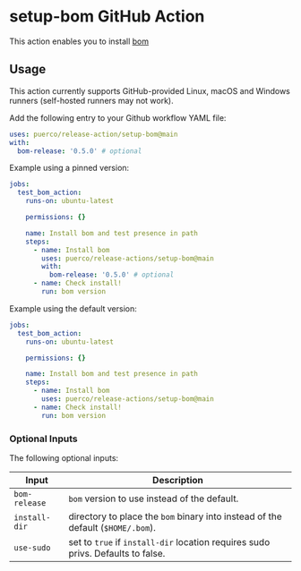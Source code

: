 # setup-bom GitHub Action

This action enables you to install [bom](https://github.com/kubernetes-sigs/bom)


## Usage

This action currently supports GitHub-provided Linux, macOS and Windows runners (self-hosted runners may not work).

Add the following entry to your Github workflow YAML file:

```yaml
uses: puerco/release-action/setup-bom@main
with:
  bom-release: '0.5.0' # optional
```

Example using a pinned version:

```yaml
jobs:
  test_bom_action:
    runs-on: ubuntu-latest

    permissions: {}

    name: Install bom and test presence in path
    steps:
      - name: Install bom
        uses: puerco/release-actions/setup-bom@main
        with:
          bom-release: '0.5.0' # optional
      - name: Check install!
        run: bom version
```

Example using the default version:

```yaml
jobs:
  test_bom_action:
    runs-on: ubuntu-latest

    permissions: {}

    name: Install bom and test presence in path
    steps:
      - name: Install bom
        uses: puerco/release-actions/setup-bom@main
      - name: Check install!
        run: bom version
```

### Optional Inputs

The following optional inputs:

| Input | Description |
| --- | --- |
| `bom-release` | `bom` version to use instead of the default. |
| `install-dir` | directory to place the `bom` binary into instead of the default (`$HOME/.bom`). |
| `use-sudo` | set to `true` if `install-dir` location requires sudo privs. Defaults to false. |
